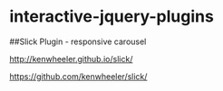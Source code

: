 # interactive-jquery-plugins


##Slick Plugin - responsive carousel

http://kenwheeler.github.io/slick/

https://github.com/kenwheeler/slick/
